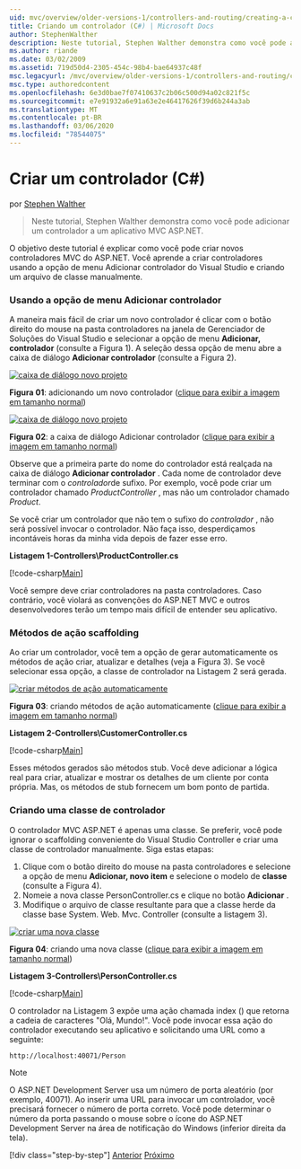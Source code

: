 ```yaml
---
uid: mvc/overview/older-versions-1/controllers-and-routing/creating-a-controller-cs
title: Criando um controlador (C#) | Microsoft Docs
author: StephenWalther
description: Neste tutorial, Stephen Walther demonstra como você pode adicionar um controlador a um aplicativo MVC ASP.NET.
ms.author: riande
ms.date: 03/02/2009
ms.assetid: 719d50d4-2305-454c-98b4-bae64937c48f
msc.legacyurl: /mvc/overview/older-versions-1/controllers-and-routing/creating-a-controller-cs
msc.type: authoredcontent
ms.openlocfilehash: 6e3d0bae7f07410637c2b06c500d94a02c821f5c
ms.sourcegitcommit: e7e91932a6e91a63e2e46417626f39d6b244a3ab
ms.translationtype: MT
ms.contentlocale: pt-BR
ms.lasthandoff: 03/06/2020
ms.locfileid: "78544075"
---
```

# <a name="creating-a-controller-c"></a>Criar um controlador (C#)

por [Stephen Walther](https://github.com/StephenWalther)

> Neste tutorial, Stephen Walther demonstra como você pode adicionar um controlador a um aplicativo MVC ASP.NET.

O objetivo deste tutorial é explicar como você pode criar novos controladores MVC do ASP.NET. Você aprende a criar controladores usando a opção de menu Adicionar controlador do Visual Studio e criando um arquivo de classe manualmente.

### <a name="using-the-add-controller-menu-option"></a>Usando a opção de menu Adicionar controlador

A maneira mais fácil de criar um novo controlador é clicar com o botão direito do mouse na pasta controladores na janela de Gerenciador de Soluções do Visual Studio e selecionar a opção de menu **Adicionar, controlador** (consulte a Figura 1). A seleção dessa opção de menu abre a caixa de diálogo **Adicionar controlador** (consulte a Figura 2).

[![caixa de diálogo novo projeto](creating-a-controller-cs/_static/image1.jpg)](creating-a-controller-cs/_static/image1.png)

**Figura 01**: adicionando um novo controlador ([clique para exibir a imagem em tamanho normal](creating-a-controller-cs/_static/image2.png))

[![caixa de diálogo novo projeto](creating-a-controller-cs/_static/image2.jpg)](creating-a-controller-cs/_static/image3.png)

**Figura 02**: a caixa de diálogo Adicionar controlador ([clique para exibir a imagem em tamanho normal](creating-a-controller-cs/_static/image4.png))

Observe que a primeira parte do nome do controlador está realçada na caixa de diálogo **Adicionar controlador** . Cada nome de controlador deve terminar com o *controlador*de sufixo. Por exemplo, você pode criar um controlador chamado *ProductController* , mas não um controlador chamado *Product*.

Se você criar um controlador que não tem o sufixo do *controlador* , não será possível invocar o controlador. Não faça isso, desperdiçamos incontáveis horas da minha vida depois de fazer esse erro.

**Listagem 1-Controllers\ProductController.cs**

[!code-csharp[Main](creating-a-controller-cs/samples/sample1.cs)]

Você sempre deve criar controladores na pasta controladores. Caso contrário, você violará as convenções do ASP.NET MVC e outros desenvolvedores terão um tempo mais difícil de entender seu aplicativo.

### <a name="scaffolding-action-methods"></a>Métodos de ação scaffolding

Ao criar um controlador, você tem a opção de gerar automaticamente os métodos de ação criar, atualizar e detalhes (veja a Figura 3). Se você selecionar essa opção, a classe de controlador na Listagem 2 será gerada.

[![criar métodos de ação automaticamente](creating-a-controller-cs/_static/image3.jpg)](creating-a-controller-cs/_static/image5.png)

**Figura 03**: criando métodos de ação automaticamente ([clique para exibir a imagem em tamanho normal](creating-a-controller-cs/_static/image6.png))

**Listagem 2-Controllers\CustomerController.cs**

[!code-csharp[Main](creating-a-controller-cs/samples/sample2.cs)]

Esses métodos gerados são métodos stub. Você deve adicionar a lógica real para criar, atualizar e mostrar os detalhes de um cliente por conta própria. Mas, os métodos de stub fornecem um bom ponto de partida.

### <a name="creating-a-controller-class"></a>Criando uma classe de controlador

O controlador MVC ASP.NET é apenas uma classe. Se preferir, você pode ignorar o scaffolding conveniente do Visual Studio Controller e criar uma classe de controlador manualmente. Siga estas etapas:

1. Clique com o botão direito do mouse na pasta controladores e selecione a opção de menu **Adicionar, novo item** e selecione o modelo de **classe** (consulte a Figura 4).
2. Nomeie a nova classe PersonController.cs e clique no botão **Adicionar** .
3. Modifique o arquivo de classe resultante para que a classe herde da classe base System. Web. Mvc. Controller (consulte a listagem 3).

[![criar uma nova classe](creating-a-controller-cs/_static/image4.jpg)](creating-a-controller-cs/_static/image7.png)

**Figura 04**: criando uma nova classe ([clique para exibir a imagem em tamanho normal](creating-a-controller-cs/_static/image8.png))

**Listagem 3-Controllers\PersonController.cs**

[!code-csharp[Main](creating-a-controller-cs/samples/sample3.cs)]

O controlador na Listagem 3 expõe uma ação chamada index () que retorna a cadeia de caracteres "Olá, Mundo!". Você pode invocar essa ação do controlador executando seu aplicativo e solicitando uma URL como a seguinte:

`http://localhost:40071/Person`

> [!NOTE]
> 
> O ASP.NET Development Server usa um número de porta aleatório (por exemplo, 40071). Ao inserir uma URL para invocar um controlador, você precisará fornecer o número de porta correto. Você pode determinar o número da porta passando o mouse sobre o ícone do ASP.NET Development Server na área de notificação do Windows (inferior direita da tela).
> 
> [!div class="step-by-step"]
> [Anterior](adding-dynamic-content-to-a-cached-page-cs.md)
> [Próximo](creating-an-action-cs.md)
